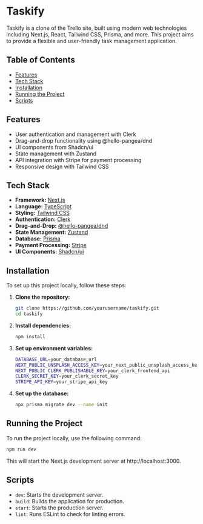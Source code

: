# Taskify
Taskify is a clone of the Trello site, built using modern web technologies including Next.js, React, Tailwind CSS, Prisma, and more. This project aims to provide a flexible and user-friendly task management application.

## Table of Contents
- [Features](#features)
- [Tech Stack](#tech-stack)
- [Installation](#installation)
- [Running the Project](#running-the-project)
- [Scripts](#scripts)

## Features
- User authentication and management with Clerk
- Drag-and-drop functionality using @hello-pangea/dnd
- UI components from Shadcn/ui
- State management with Zustand
- API integration with Stripe for payment processing
- Responsive design with Tailwind CSS

## Tech Stack
- **Framework:** [Next.js](https://nextjs.org/)
- **Language:** [TypeScript](https://www.typescriptlang.org/)
- **Styling:** [Tailwind CSS](https://tailwindcss.com/)
- **Authentication:** [Clerk](https://clerk.dev/)
- **Drag-and-Drop:** [@hello-pangea/dnd](https://github.com/atlassian/react-beautiful-dnd)
- **State Management:** [Zustand](https://github.com/pmndrs/zustand)
- **Database:** [Prisma](https://www.prisma.io/)
- **Payment Processing:** [Stripe](https://stripe.com/)
- **UI Components:** [Shadcn/ui](https://ui.shadcn.com/)

## Installation
To set up this project locally, follow these steps:

1. **Clone the repository:**
    ```bash
    git clone https://github.com/yourusername/taskify.git
    cd taskify
   ```

2. **Install dependencies:**
   ```bash
   npm install
   ```

3. **Set up environment variables:**
    ```bash
    DATABASE_URL=your_database_url
    NEXT_PUBLIC_UNSPLASH_ACCESS_KEY=your_next_public_unsplash_access_key
    NEXT_PUBLIC_CLERK_PUBLISHABLE_KEY=your_clerk_frontend_api
    CLERK_SECRET_KEY=your_clerk_secret_key
    STRIPE_API_KEY=your_stripe_api_key
    ```

4. **Set up the database:**
   ```bash
   npx prisma migrate dev --name init
   ```
## Running the Project
To run the project locally, use the following command:
   ```bash
   npm run dev
   ```
This will start the Next.js development server at http://localhost:3000.

## Scripts
- `dev`: Starts the development server.
- `build`: Builds the application for production.
- `start`: Starts the production server.
- `lint`: Runs ESLint to check for linting errors.
